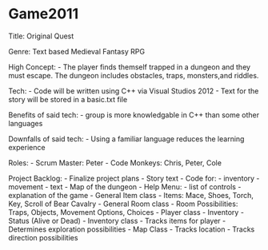Game2011
========

Title: Original Quest

Genre: Text based Medieval Fantasy RPG

High Concept:
    - The player finds themself trapped in a dungeon and they must escape. The dungeon includes obstacles, traps,             monsters,and riddles.

Tech:
    - Code will be written using C++ via Visual Studios 2012
    - Text for the story will be stored in a basic.txt file

Benefits of said tech:
    - group is more knowledgable in C++ than some other languages
    
Downfalls of said tech:
    - Using a familiar language reduces the learning experience
    
Roles:
    - Scrum Master: Peter
    - Code Monkeys: Chris, Peter, Cole
    
Project Backlog:
    - Finalize project plans
    - Story text
    - Code for:
        - inventory
        - movement
        - text
    - Map of the dungeon
    - Help Menu:
        - list of controls
        - explanation of the game
    - General Item class
        - Items: Mace, Shoes, Torch, Key, Scroll of Bear Cavalry
    - General Room class
        - Room Possibilities: Traps, Objects, Movement Options, Choices
    - Player class
        - Inventory
        - Status (Alive or Dead)
    - Inventory class
        - Tracks items for player
        - Determines exploration possibilities
    - Map Class
        - Tracks location
        - Tracks direction possibilities
